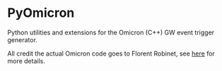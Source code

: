 # PyOmicron
Python utilities and extensions for the Omicron (C++) GW event trigger generator.

All credit the actual Omicron code goes to Florent Robinet, see [here](http://virgo.in2p3.fr/GWOLLUM/v2r2/index.html?Main) for more details.
